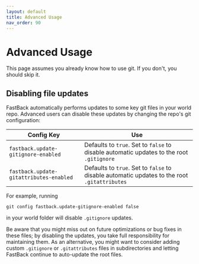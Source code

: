 ```yaml
---
layout: default
title: Advanced Usage
nav_order: 90
---
```


# Advanced Usage

This page assumes you already know how to use git.  If you don't, you should skip it.

## Disabling file updates

FastBack automatically performs updates to some key git files in your world repo.  Advanced users
can disable these updates by changing the repo's git configuration:

| Config Key                              | Use                                                                                           |
|-----------------------------------------|-----------------------------------------------------------------------------------------------|
| `fastback.update-gitignore-enabled`     | Defaults to `true`.  Set to `false` to disable automatic updates to the root `.gitignore`     |
| `fastback.update-gitattributes-enabled` | Defaults to `true`.  Set to `false` to disable automatic updates to the root `.gitattributes` |

For example, running
```
git config fastback.update-gitignore-enabled false
```
in your world folder will disable `.gitignore` updates.  

Be aware that you might miss out on future optimizations or bug fixes in these files; by disabling the 
updates, you take full responsibility for maintaining them.  As an alternative, you might want to consider 
adding custom `.gitignore` or `.gitattributes` files in subdirectories and letting FastBack continue to
auto-update the root files.
